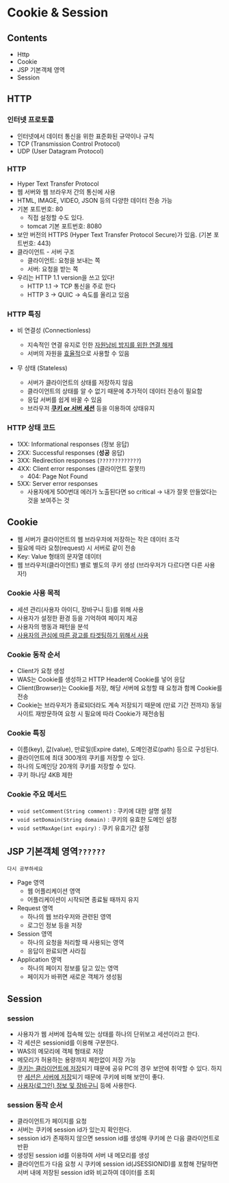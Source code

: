 # Cookie & Session

## Contents
* Http
* Cookie
* JSP 기본객체 영역
* Session


## HTTP
### 인터넷 프로토콜
* 인터넷에서 데이터 통신을 위한 표준화된 규약이나 규칙
* TCP (Transmission Control Protocol)
* UDP (User Datagram Protocol)

### HTTP
* Hyper Text Transfer Protocol
* 웹 서버와 웹 브라우저 간의 통신에 사용
* HTML, IMAGE, VIDEO, JSON 등의 다양한 데이터 전송 가능
* 기본 포트번호: 80
  * 직접 설정할 수도 있다.
  * tomcat 기본 포트번호: 8080
* 보안 버전의 HTTPS (Hyper Text Transfer Protocol Secure)가 있음. (기본 포트번호: 443)
* 클라이언트 - 서버 구조
  * 클라이언트: 요청을 보내는 쪽
  * 서버: 요청을 받는 쪽
* 우리는 HTTP 1.1 version을 쓰고 있다!
  * HTTP 1.1 -> TCP 통신을 주로 한다
  * HTTP 3 -> QUIC -> 속도를 올리고 있음

### HTTP 특징
* 비 연결성 (Connectionless)
  * 지속적인 연결 유지로 인한 <ins>자원낭비 방지를 위한 연결 해제</ins>
  * 서버의 자원을 <ins>효율적</ins>으로 사용할 수 있음

* 무 상태 (Stateless)
  * 서버가 클라이언트의 상태를 저장하지 않음
  * 클라이언트의 상태를 알 수 없기 때문에 추가적이 데이터 전송이 필요함
  * 응답 서버를 쉽게 바꿀 수 있음
  * 브라우저 <ins>**쿠키 or 서버 세션**</ins> 등을 이용하여 상태유지

### HTTP 상태 코드
* 1XX: Informational responses (정보 응답)
* 2XX: Successful responses (**성공** 응답)
* 3XX: Redirection responses (`?????????????`)
* 4XX: Client error responses (클라이언트 잘못!!)
  * 404: Page Not Found
* 5XX: Server error responses
  * 사용자에게 500번대 에러가 노출된다면 so critical -> 내가 잘못 만들었다는 것을 보여주는 것


## Cookie
* 웹 서버가 클라이언트의 웹 브라우저에 저장하는 작은 데이터 조각
* 필요에 따라 요청(request) 시 서버로 같이 전송
* Key: Value 형태의 문자열 데이터
* 웹 브라우저(클라이언트) 별로 별도의 쿠키 생성 (브라우저가 다르다면 다른 사용자!)

### Cookie 사용 목적
* 세션 관리(사용자 아이디, 장바구니 등)를 위해 사용
* 사용자가 설정한 환경 등을 기억하여 페이지 제공
* 사용자의 행동과 패턴을 분석
* <ins>사용자의 관심에 따른 광고를 타겟팅하기 위해서 사용</ins>

### Cookie 동작 순서
* Client가 요청 생성
* WAS는 Cookie를 생성하고 HTTP Header에 Cookie를 넣어 응답
* Client(Browser)는 Cookie를 저장, 해당 서버에 요청할 때 요청과 함께 Cookie를 전송
* Cookie는 브라우저가 종료되더라도 계속 저장되기 때문에 (만료 기간 전까지) 동일 사이트 재방문하여 요청 시 필요에 따라 Cookie가 재전송됨

### Cookie 특징
* 이름(key), 값(value), 만료일(Expire date), 도메인경로(path) 등으로 구성된다.
* 클라이언트에 최대 300개의 쿠키를 저장할 수 있다.
* 하나의 도메인당 20개의 쿠키를 저장할 수 있다.
* 쿠키 하나당 4KB 제한

### Cookie 주요 메서드
* `void setComment(String comment)` : 쿠키에 대한 설명 설정
* `void setDomain(String domain)` : 쿠키의 유효한 도메인 설정
* `void setMaxAge(int expiry)` : 쿠키 유효기간 설정


## JSP 기본객체 영역`??????`
`다시 공부하세요`
* Page 영역
  * 웹 어플리케이션 영역
  * 어플리케이션이 시작되면 종료될 때까지 유지
* Request 영역
  * 하나의 웹 브라우저와 관련된 영역
  * 로그인 정보 등을 저장
* Session 영역
  * 하나의 요청을 처리할 때 사용되는 영역
  * 응답이 완료되면 사라짐
* Application 영역
  * 하나의 페이지 정보를 담고 있는 영역
  * 페이지가 바뀌면 새로운 객체가 생성됨

## Session

### session
* 사용자가 웹 서버에 접속해 있는 상태를 하나의 단위보고 세션이라고 한다.
* 각 세션은 sessionid를 이용해 구분한다.
* WAS의 메모리에 객체 형태로 저장
* 메모리가 허용하는 용량까지 제한없이 저장 가능
* <ins>쿠키는 클라이언트에 저장</ins>되기 때문에 공유 PC의 경우 보안에 취약할 수 있다. 하지만 <ins>세션은 서버에 저장</ins>되기 때문에 쿠키에 비해 보안이 좋다.
* <ins>사용자(로그인) 정보 및 장바구니</ins> 등에 사용한다.

### session 동작 순서
* 클라이언트가 페이지를 요청
* 서버는 쿠키에 session id가 있는지 확인한다.
* session id가 존재하지 않으면 session id를 생성해 쿠키에 쓴 다음 클라이언트로 반환
* 생성된 session id를 이용하여 서버 내 메모리를 생성
* 클라이언트가 다음 요청 시 쿠키에 session id(JSESSIONID)를 포함해 전달하면 서버 내에 저장된 session id와 비교하여 데이터를 조회 

